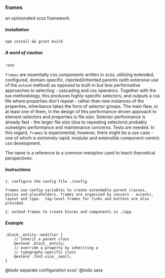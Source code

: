 ### frames 

an opinionated scss framework.

##### Installation

`npm install && grunt build`


##### A word of caution

-vvv

`frames` are essentially css components written in scss, utilizing extended, configured, domain-specific, injected/inherited  parents (with extensive use of the `extend` method) as opposed to built-in but less performative approaches to selecting - cascading and css operators.  Together with the `bem` methodology, this produces highly-specific selectors, and outputs a css file where properties don't repeat - rather than new instances of the properties, inheritance takes the form of selector groups. The main flaw, or at least one of them, in the design of this performance-driven approach to element selectors and properties is file size.  Selector performance is already fast - the larger file size (due to repeating selectors) probably outweighs performance and maintenance concerns.  Tests are needed.  In this regard, `frames` is experimental, however, there might be a use case - one of which is extremely rapid, modular and extensible component-centric css development.

The name is a reference to a common metaphor used to teach theoretical perspectives.

##### Instructions

```
1. configure the config file ./config

frames use config variables to create extendable parent classes, mixins and placeholders. frames are organized by concern - accents, layout and type.  tag-level frames for links and buttons are also provided. 

2. extend frames to create blocks and components in ./app 
```

##### Example

```
.block__entity--modifier {
	// inherit a parent class
	@extend .block__entity;
	// override a property by inheriting a 
	// typography-specific class
	@extend .font-size__small;
}
```
@todo separate configuration scss'
@todo sass
